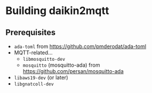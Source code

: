 # Building daikin2mqtt

## Prerequisites
* `ada-toml` from https://github.com/pmderodat/ada-toml
* MQTT-related...
  * `libmosquitto-dev`
  * `mosquitto` (mosquitto-ada) from https://github.com/persan/mosquitto-ada
* `libaws19-dev` (or later)
* `libgnatcoll-dev`
  
